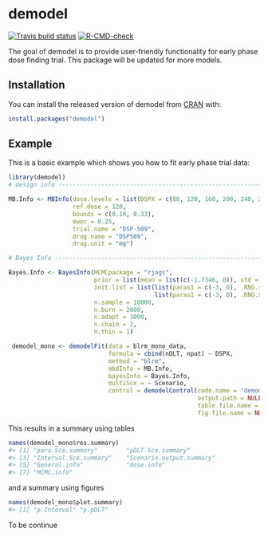 
<!-- README.md is generated from README.Rmd. Please edit that file -->

# demodel

<!-- badges: start -->

[![Travis build
status](https://travis-ci.com/CChen89/demodel.svg?branch=main)](https://travis-ci.com/CChen89/demodel)
[![R-CMD-check](https://github.com/CChen89/demodel/workflows/R-CMD-check/badge.svg)](https://github.com/CChen89/demodel/actions)
<!-- badges: end -->

The goal of demodel is to provide user-friendly functionality for early
phase dose finding trial. This package will be updated for more models.

## Installation

You can install the released version of demodel from
[CRAN](https://CRAN.R-project.org) with:

``` r
install.packages("demodel")
```

## Example

This is a basic example which shows you how to fit early phase trial
data:

``` r
library(demodel)
# design info ----------------------------------------------------------------------------

MB.Info <- MBInfo(dose.levels = list(DSPX = c(80, 120, 160, 200, 240, 280)),
                  ref.dose = 120,
                  bounds = c(0.16, 0.33),
                  ewoc = 0.25,
                  trial.name = "DSP-509",
                  drug.name = "DSP509",
                  drug.unit = "mg")

# Bayes Info ---------------------------------------------------------------------------

Bayes.Info <- BayesInfo(MCMCpackage = "rjags",
                        prior = list(mean = list(c(-1.7346, 0)), std = list(c(2, 1)), corr = list(0)),
                        init.list = list(list(paras1 = c(-3, 0), .RNG.seed = 1, .RNG.name="base::Wichmann-Hill"),
                                         list(paras1 = c(-3, 0), .RNG.seed = 2, .RNG.name="base::Wichmann-Hill")),
                        n.sample = 10000,
                        n.burn = 2000,
                        n.adapt = 1000,
                        n.chain = 2,
                        n.thin = 1)

 demodel_mono <- demodelFit(data = blrm_mono_data,
                            formula = cbind(nDLT, npat) ~ DSPX,
                            method = "blrm",
                            mbdInfo = MB.Info,
                            bayesInfo = Bayes.Info,
                            multiSce = ~ Scenario,
                            control = demodelControl(code.name = "demodel_core.R",
                                                     output.path = NULL, # change to getwd() if require a report
                                                     table.file.name = NULL, # provide a file name if require a report
                                                     fig.file.name = NULL))
```

This results in a summary using tables

``` r
names(demodel_mono$res.summary)
#> [1] "para.Sce.summary"        "pDLT.Sce.summary"       
#> [3] "Interval.Sce.summary"    "Scenario.output.summary"
#> [5] "General.info"            "dose.info"              
#> [7] "MCMC.info"
```

and a summary using figures

``` r
names(demodel_mono$plot.summary)
#> [1] "p.Interval" "p.pDLT"
```

To be continue
